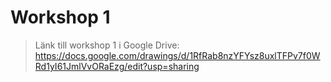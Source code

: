 Workshop 1
==========

> Länk till workshop 1 i Google Drive:
>https://docs.google.com/drawings/d/1RfRab8nzYFYsz8uxlTFPv7f0WRd1yI61JmlVvORaEzg/edit?usp=sharing
